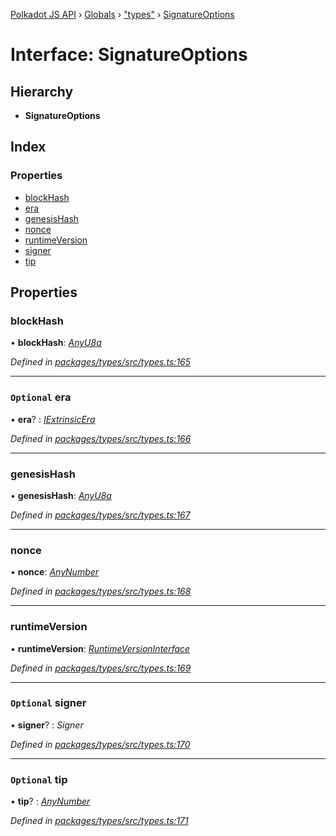 [Polkadot JS API](../README.md) › [Globals](../globals.md) › ["types"](../modules/_types_.md) › [SignatureOptions](_types_.signatureoptions.md)

# Interface: SignatureOptions

## Hierarchy

* **SignatureOptions**

## Index

### Properties

* [blockHash](_types_.signatureoptions.md#blockhash)
* [era](_types_.signatureoptions.md#optional-era)
* [genesisHash](_types_.signatureoptions.md#genesishash)
* [nonce](_types_.signatureoptions.md#nonce)
* [runtimeVersion](_types_.signatureoptions.md#runtimeversion)
* [signer](_types_.signatureoptions.md#optional-signer)
* [tip](_types_.signatureoptions.md#optional-tip)

## Properties

###  blockHash

• **blockHash**: *[AnyU8a](../modules/_types_.md#anyu8a)*

*Defined in [packages/types/src/types.ts:165](https://github.com/polkadot-js/api/blob/7ef945d15b/packages/types/src/types.ts#L165)*

___

### `Optional` era

• **era**? : *[IExtrinsicEra](_types_.iextrinsicera.md)*

*Defined in [packages/types/src/types.ts:166](https://github.com/polkadot-js/api/blob/7ef945d15b/packages/types/src/types.ts#L166)*

___

###  genesisHash

• **genesisHash**: *[AnyU8a](../modules/_types_.md#anyu8a)*

*Defined in [packages/types/src/types.ts:167](https://github.com/polkadot-js/api/blob/7ef945d15b/packages/types/src/types.ts#L167)*

___

###  nonce

• **nonce**: *[AnyNumber](../modules/_types_.md#anynumber)*

*Defined in [packages/types/src/types.ts:168](https://github.com/polkadot-js/api/blob/7ef945d15b/packages/types/src/types.ts#L168)*

___

###  runtimeVersion

• **runtimeVersion**: *[RuntimeVersionInterface](_types_.runtimeversioninterface.md)*

*Defined in [packages/types/src/types.ts:169](https://github.com/polkadot-js/api/blob/7ef945d15b/packages/types/src/types.ts#L169)*

___

### `Optional` signer

• **signer**? : *Signer*

*Defined in [packages/types/src/types.ts:170](https://github.com/polkadot-js/api/blob/7ef945d15b/packages/types/src/types.ts#L170)*

___

### `Optional` tip

• **tip**? : *[AnyNumber](../modules/_types_.md#anynumber)*

*Defined in [packages/types/src/types.ts:171](https://github.com/polkadot-js/api/blob/7ef945d15b/packages/types/src/types.ts#L171)*

